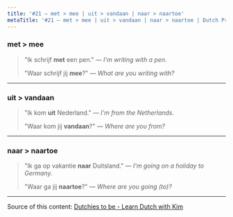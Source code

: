 ```yaml
---
title: '#21 — met > mee | uit > vandaan | naar > naartoe'
metaTitle: '#21 — met > mee | uit > vandaan | naar > naartoe | Dutch Prepositions'
---
```


### met > mee

> "Ik schrijf **met** een pen."
> _— I'm writing with a pen._
>
> "Waar schrijf jij **mee**?"
> _— What are you writing with?_

---

### uit > vandaan

> "Ik kom **uit** Nederland."
> _— I'm from the Netherlands._
>
> "Waar kom jij **vandaan**?"
> _— Where are you from?_

---

### naar > naartoe

> "Ik ga op vakantie **naar** Duitsland."
> _— I'm going on a holiday to Germany._
>
> "Waar ga jij **naartoe**?"
> _— Where are you going (to)?_

---

Source of this content: [Dutchies to be - Learn Dutch with Kim](https://youtu.be/vaPgVEK0L78)
